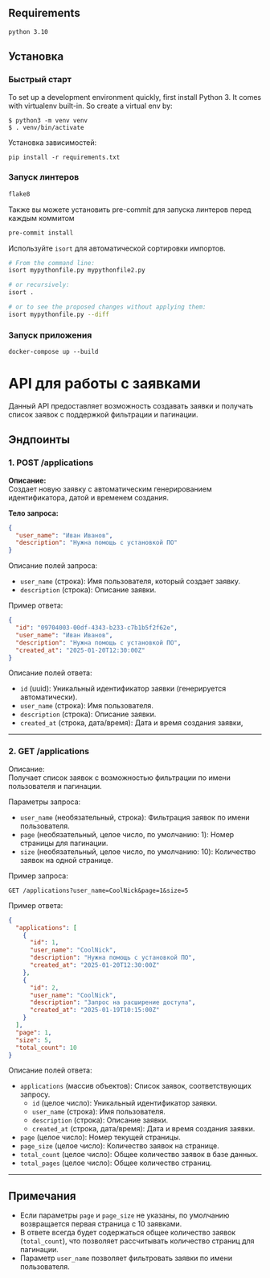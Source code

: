 ## Requirements
`python 3.10`

## Установка

### Быстрый старт

To set up a development environment quickly, first install Python 3. It
comes with virtualenv built-in. So create a virtual env by:

```
$ python3 -m venv venv
$ . venv/bin/activate
```

Установка зависимостей:

```
pip install -r requirements.txt
```

### Запуск линтеров
```bash
flake8
```

Также вы можете установить pre-commit для запуска линтеров перед каждым коммитом
```bash
pre-commit install
```

Используйте `isort` для автоматической сортировки импортов.

```bash
# From the command line:
isort mypythonfile.py mypythonfile2.py

# or recursively:
isort . 

# or to see the proposed changes without applying them:
isort mypythonfile.py --diff
```


### Запуск приложения

```shell script
docker-compose up --build
```
# API для работы с заявками

Данный API предоставляет возможность создавать заявки и получать список заявок с поддержкой фильтрации и пагинации.

## Эндпоинты

### 1. POST /applications

**Описание:**  
Создает новую заявку с автоматическим генерированием идентификатора, датой и временем создания.

**Тело запроса:**

```json
{
  "user_name": "Иван Иванов",
  "description": "Нужна помощь с установкой ПО"
}
```
Описание полей запроса:
- `user_name` (строка): Имя пользователя, который создает заявку.
- `description` (строка): Описание заявки.

Пример ответа:

```json
{
  "id": "09704003-00df-4343-b233-c7b1b5f2f62e",
  "user_name": "Иван Иванов",
  "description": "Нужна помощь с установкой ПО",
  "created_at": "2025-01-20T12:30:00Z"
}
```

Описание полей ответа:
- `id` (uuid): Уникальный идентификатор заявки (генерируется автоматически).
- `user_name` (строка): Имя пользователя.
- `description` (строка): Описание заявки.
- `created_at` (строка, дата/время): Дата и время создания заявки,

---

### 2. GET /applications

Описание:  
Получает список заявок с возможностью фильтрации по имени пользователя и пагинации.

Параметры запроса:
- `user_name` (необязательный, строка): Фильтрация заявок по имени пользователя.
- `page` (необязательный, целое число, по умолчанию: 1): Номер страницы для пагинации.
- `size` (необязательный, целое число, по умолчанию: 10): Количество заявок на одной странице.

Пример запроса:

```curl
GET /applications?user_name=CoolNick&page=1&size=5
```
Пример ответа:

```json
{
  "applications": [
    {
      "id": 1,
      "user_name": "CoolNick",
      "description": "Нужна помощь с установкой ПО",
      "created_at": "2025-01-20T12:30:00Z"
    },
    {
      "id": 2,
      "user_name": "CoolNick",
      "description": "Запрос на расширение доступа",
      "created_at": "2025-01-19T10:15:00Z"
    }
  ],
  "page": 1,
  "size": 5,
  "total_count": 10
}
```

Описание полей ответа:
- `applications` (массив объектов): Список заявок, соответствующих запросу.
  - `id` (целое число): Уникальный идентификатор заявки.
  - `user_name` (строка): Имя пользователя.
  - `description` (строка): Описание заявки.
  - `created_at` (строка, дата/время): Дата и время создания заявки.
- `page` (целое число): Номер текущей страницы.
- `page_size` (целое число): Количество заявок на странице.
- `total_count` (целое число): Общее количество заявок в базе данных.
- `total_pages` (целое число): Общее количество страниц.

---

## Примечания
- Если параметры `page` и `page_size` не указаны, по умолчанию возвращается первая страница с 10 заявками.
- В ответе всегда будет содержаться общее количество заявок (`total_count`), что позволяет рассчитывать количество страниц для пагинации.
- Параметр `user_name` позволяет фильтровать заявки по имени пользователя.


